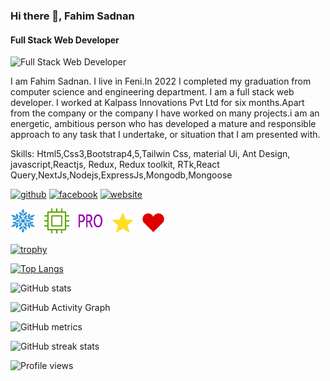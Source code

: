 



### Hi there 👋, Fahim Sadnan
#### Full Stack Web Developer
![Full Stack Web Developer](https://scontent.fdac144-1.fna.fbcdn.net/v/t39.30808-6/325948329_711526567147015_752974142690587709_n.jpg?_nc_cat=109&ccb=1-7&_nc_sid=e3f864&_nc_eui2=AeGD4xZtnIuuDmi0gMy0QCga7m_T76WHWBzub9PvpYdYHCBApkTFGqnIZKlOVu-c-QIfWJLDiqKP9aR1LqEaBDm6&_nc_ohc=842Y18TNowIAX-lha1t&_nc_ht=scontent.fdac144-1.fna&oh=00_AfANGQVAFg7MLiXv7Z_1ds9hbiiar6i6eEolgr_inuQJiw&oe=63E3A109)

I am Fahim Sadnan. I live in Feni.In 2022 I completed my graduation from computer science and engineering department. I am a full stack web developer. I worked at Kalpass Innovations Pvt Ltd for six months.Apart from the company or the company I have worked on many projects.i am an energetic, ambitious person who has developed a mature and responsible approach to any task that I undertake, or situation that I am presented with.

Skills: Html5,Css3,Bootstrap4,5,Tailwin Css, material Ui, Ant Design, javascript,Reactjs, Redux, Redux toolkit, RTk,React Query,NextJs,Nodejs,ExpressJs,Mongodb,Mongoose



[<img src='https://cdn.jsdelivr.net/npm/simple-icons@3.0.1/icons/github.svg' alt='github' height='40'>](https://github.com/fahimsadnan99)  [<img src='https://cdn.jsdelivr.net/npm/simple-icons@3.0.1/icons/facebook.svg' alt='facebook' height='40'>](https://www.facebook.com/https://www.facebook.com/fahim.sadnan2/)  [<img src='https://cdn.jsdelivr.net/npm/simple-icons@3.0.1/icons/icloud.svg' alt='website' height='40'>](https://fahimsportfolio99.netlify.app/)  

<a href='https://archiveprogram.github.com/'><img src='https://raw.githubusercontent.com/acervenky/animated-github-badges/master/assets/acbadge.gif' width='40' height='40'></a> <a href='https://docs.github.com/en/developers'><img src='https://raw.githubusercontent.com/acervenky/animated-github-badges/master/assets/devbadge.gif' width='40' height='40'></a> <a href='https://github.com/pricing'><img src='https://raw.githubusercontent.com/acervenky/animated-github-badges/master/assets/pro.gif' width='40' height='40'></a> <a href='https://stars.github.com/'><img src='https://raw.githubusercontent.com/acervenky/animated-github-badges/master/assets/starbadge.gif' width='35' height='35'></a> <a href='https://docs.github.com/en/github/supporting-the-open-source-community-with-github-sponsors'><img src='https://raw.githubusercontent.com/acervenky/animated-github-badges/master/assets/sponsorbadge.gif' width='35' height='35'></a> 

[![trophy](https://github-profile-trophy.vercel.app/?username=fahimsadnan99&theme=algolia)](https://github.com/ryo-ma/github-profile-trophy)

[![Top Langs](https://github-readme-stats.vercel.app/api/top-langs/?username=fahimsadnan99)](https://github.com/anuraghazra/github-readme-stats)

![GitHub stats](https://github-readme-stats.vercel.app/api?username=fahimsadnan99&show_icons=true&count_private=true)  

![GitHub Activity Graph](https://activity-graph.herokuapp.com/graph?username=fahimsadnan99)  

![GitHub metrics](https://metrics.lecoq.io/fahimsadnan99&theme=algolia)  

![GitHub streak stats](https://streak-stats.demolab.com/?user=fahimsadnan99&theme=algolia)  

![Profile views](https://gpvc.arturio.dev/fahimsadnan99)  
